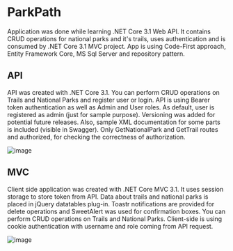 # ParkPath
Application was done while learning .NET Core 3.1 Web API. It contains CRUD operations for national parks and it's trails, uses authentication and is consumed by .NET Core 3.1 MVC project. App is using Code-First approach, Entity Framework Core, MS Sql Server and repository pattern.
## API
API was created with .NET Core 3.1. You can perform CRUD operations on Trails and National Parks and register user or login. API is using Bearer token authentication as well as Admin and User roles. As default, user is registered as admin (just for sample purpose). Versioning was added for potential future releases. Also, sample XML documentation for some parts is included (visible in Swagger). Only GetNationalPark and GetTrail routes and authorized, for checking the correctness of authorization.

![image](https://user-images.githubusercontent.com/48388060/78028994-2dc28980-7360-11ea-9d78-677d237bb30f.png)

## MVC
Client side application was created with .NET Core MVC 3.1. It uses session storage to store token from API. Data about trails and national parks is placed in jQuery datatables plug-in. Toastr notifications are provided for delete operations and SweetAlert was used for confirmation boxes. You can perform CRUD operations on Trails and National Parks. Client-side is using cookie authentication with username and role coming from API request.

![image](https://user-images.githubusercontent.com/48388060/78031614-14234100-7364-11ea-8fa1-9be8d565a4b5.png)

